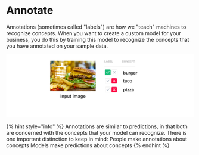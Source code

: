 # Annotate

Annotations \(sometimes called "labels"\) are how we "teach" machines to recognize concepts. When you want to create a custom model for your business, you do this by training this model to recognize the concepts that you have annotated on your sample data.

![](../../images/annotate.jpg)

{% hint style="info" %}
Annotations are similar to predictions, in that both are concerned with the concepts that your model can recognize. There is one important distinction to keep in mind:
People make annotations about concepts
Models make predictions about concepts
{% endhint %}
